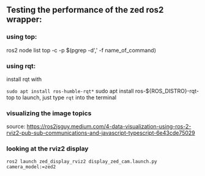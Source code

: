 ## Testing the performance of the zed ros2 wrapper:

### using top:
ros2 node list
top -c -p $(pgrep -d',' -f name_of_command)


### using rqt:
install rqt with 

`sudo apt install ros-humble-rqt*`
sudo apt install ros-${ROS_DISTRO}-rqt-top
to launch, just type `rqt` into the terminal 


### visualizing the image topics
source: https://ros2jsguy.medium.com/4-data-visualization-using-ros-2-rviz2-pub-sub-communications-and-javascript-typescript-6e43cde75029




### looking at the rviz2 display
`ros2 launch zed_display_rviz2 display_zed_cam.launch.py camera_model:=zed2`
